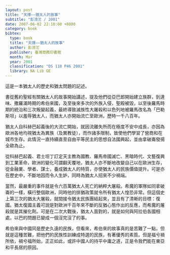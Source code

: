 ```yaml
---
layout: post
title: "天擇——猶太人的故事"
subtitle: "彭滂沱 / 2001"
date: 2007-06-02 22:10:00 +0800
category: book
bibtex:
  type: book
  title: "天擇——猶太人的故事"
  author: 彭滂沱
  publisher: 臺灣商務印書館
  month: Mar
  year: 2001
  classification: "DS 118 P46 2001"
  library: NA Lib GE
---
```


這是一本猶太人的歷史和猶太問題的記述。

書從舊約聖經有關猶太人的故事開始講述，提及他們從亞巴郎開始建立族群，到達味、撒羅滿時期的希伯來國，及至後來多次的外族入侵，聖殿被毀，以至後羅馬時期的統治和三次叛變起義，最終導致滅族性大屠殺和以色列地被羅馬改名為「巴勒斯坦」以羞辱猶太人，而猶太人亦開始流亡至歐洲，歷時一千八百年。

猶太人自科赫巴起義後的大流亡開始，就因流離失所而在極度不安中成長，亦因為歐洲各地均視猶太為異族（及異教徒），而作諸多限制，致使他們學習了營商和在城市生存。此情況一直持續直至自由平等民主的思想自法國興起，並由拿破崙發揚全歐為止。

從科赫巴起義、君士坦丁訂定天主教為國教、羅馬帝國滅亡、黑暗時代、文藝復興到工業革命，歐洲的變化可謂翻天覆地，猶太人亦不斷地改變自己以在歐洲生存，從金融業、學者、謀士，養成猶太人的特質，亦使猶太人的民族價值提升。可是亦在歷史中，不斷地因而令人生妒，同時為猶太人招來不少禍端。

當然，最嚴重的事件就是令六百萬猶太人死亡的納粹大屠殺。希魔的軍隊如同拿破崙的一樣，橫行整個歐洲，同時他的排猶政策就令所有猶太人惶恐非常。但這個史上第三次的猶太大屠殺，就間接令猶太民族團結起來，並且有了清晰的目標：復國。猶太復國主義可說是對歐洲千百年來不斷的反猶心態作出的反應，而希魔的屠殺就是其摧化劑。可是在二次大戰後，猶太人面對的，就是如何與阿拉伯各國相處，以巴的問題已變成一個沒完沒了的事。

希伯來與中國同是歷史久遠的民族，但看來，希伯來的故事真的是苦難了一點，但就是這種苦難，把他們的民族性訓練成特選的民族，有著優秀的素質。但是福兮禍所依，禍兮福所始，正正如此，或許中國人的持平中庸之道，正是令我們能在東亞和平長居的原因。
